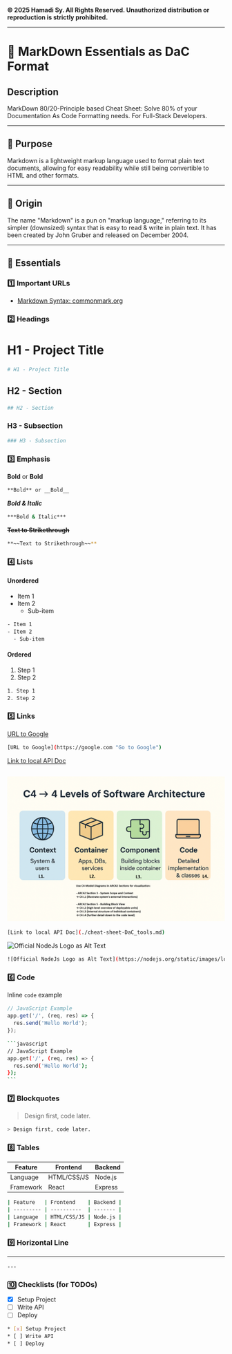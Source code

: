 **© 2025 Hamadi Sy. All Rights Reserved. Unauthorized distribution or reproduction is strictly prohibited.**

---

# 🚀 MarkDown Essentials as DaC Format

## Description
MarkDown 80/20-Principle based Cheat Sheet: Solve 80% of your Documentation As Code Formatting needs. For Full-Stack Developers.

---

## 🎯 Purpose
Markdown is a lightweight markup language used to format plain text documents, allowing for easy readability while still being convertible to HTML and other formats.

---

## 🌱 Origin
The name "Markdown" is a pun on "markup language," referring to its simpler (downsized) syntax that is easy to read & write in plain text. It has been created by John Gruber and released on December 2004.

---

## 🧠 Essentials

### 1️⃣ Important URLs
- [Markdown Syntax: commonmark.org](https://commonmark.org/)

### 2️⃣ Headings
# H1 - Project Title
```bash
# H1 - Project Title
```
## H2 - Section
```bash
## H2 - Section
```
### H3 - Subsection
```bash
### H3 - Subsection
```

### 3️⃣ Emphasis
**Bold** or __Bold__  
```bash
**Bold** or __Bold__  
```
***Bold & Italic***  
```bash
***Bold & Italic***  
```
**~~Text to Strikethrough~~**
```bash
**~~Text to Strikethrough~~**
```

### 4️⃣ Lists
#### Unordered
- Item 1
- Item 2
  - Sub-item
```bash
- Item 1
- Item 2
  - Sub-item
```

#### Ordered
1. Step 1
2. Step 2
```bash
1. Step 1
2. Step 2
```

### 5️⃣ Links
[URL to Google](https://google.com "Go to Google")
```bash
[URL to Google](https://google.com "Go to Google")
```
[Link to local API Doc](./cheat-sheet-DaC_tools.md)
```bash

```
![Link to Local Image](./imgs/C4-Model.png)
```bash
[Link to local API Doc](./cheat-sheet-DaC_tools.md)
```
![Official NodeJs Logo as Alt Text](https://nodejs.org/static/images/logo.svg)
```bash
![Official NodeJs Logo as Alt Text](https://nodejs.org/static/images/logo.svg)
```

### 6️⃣ Code
Inline `code` example  
```javascript
// JavaScript Example
app.get('/', (req, res) => {
  res.send('Hello World');
});
```
````bash
```javascript
// JavaScript Example
app.get('/', (req, res) => {
  res.send('Hello World');
});
```  
````

### 7️⃣ Blockquotes

> Design first, code later.
```bash
> Design first, code later.
```

### 8️⃣ Tables

| Feature   | Frontend    | Backend |
| --------- | ----------  | ------- |
| Language  | HTML/CSS/JS | Node.js |
| Framework | React       | Express |
```bash
| Feature   | Frontend    | Backend |
| --------- | ----------  | ------- |
| Language  | HTML/CSS/JS | Node.js |
| Framework | React       | Express |
```

### 9️⃣ Horizontal Line

---

```bash
---
```

### 🔟 Checklists (for TODOs)

* [x] Setup Project
* [ ] Write API
* [ ] Deploy
```bash
* [x] Setup Project
* [ ] Write API
* [ ] Deploy
```
